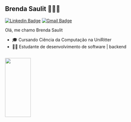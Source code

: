 ## Brenda Saulit 👩🏻‍💻

[![Linkedin Badge](https://img.shields.io/badge/-LinkedIn-03bb85?style=flat-square&logo=Linkedin&logoColor=white&link=https://www.linkedin.com/in/brenda-saulit/)](https://www.linkedin.com/in/brenda-saulit/)
[![Gmail Badge](https://img.shields.io/badge/-brenda.saulit@gmail.com-03bb85?style=flat-square&logo=Gmail&logoColor=white&link=mailto:brenda.saulit@gmail.com)](mailto:brenda.saulit@gmail.com)

Olá, me chamo Brenda Saulit

- 🎓 Cursando Ciência da Computação na UniRitter
- 👩‍💻 Estudante de desenvolvimento de software | backend

##

<div align="left">
  <a href=https://www.linkedin.com/in/brenda-saulit/>
  <img width="41%" height="195px" src="https://github-readme-stats.vercel.app/api/top-langs/?username=BrendaSaulit&layout=compact&hide_border=true&title_color=8f00ff&text_color=ffffff&bg_color=0d1117" />
 </div>

##
